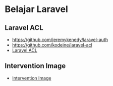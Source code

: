# Belajar Laravel

## Laravel ACL

- https://github.com/jeremykenedy/laravel-auth
- https://github.com/kodeine/laravel-acl
- [Laravel ACL](https://laravel-news.com/junges-laravel-acl)

## Intervention Image

- [Intervention Image](http://image.intervention.io)
